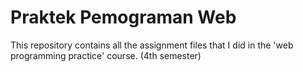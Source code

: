 # Praktek Pemograman Web

This repository contains all the assignment files that I did in the 'web programming practice' course. (4th semester)
